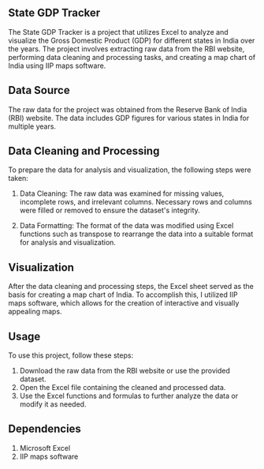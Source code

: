 ## State GDP Tracker
The State GDP Tracker is a project that utilizes Excel to analyze and visualize the Gross Domestic Product (GDP) for different states in India over the years. The project involves extracting raw data from the RBI website, performing data cleaning and processing tasks, and creating a map chart of India using IIP maps software.

## Data Source
The raw data for the project was obtained from the Reserve Bank of India (RBI) website. The data includes GDP figures for various states in India for multiple years.

## Data Cleaning and Processing
To prepare the data for analysis and visualization, the following steps were taken:

1. Data Cleaning: 
The raw data was examined for missing values, incomplete rows, and irrelevant columns. Necessary rows and columns were filled or removed to ensure the dataset's integrity.

2. Data Formatting: 
The format of the data was modified using Excel functions such as transpose to rearrange the data into a suitable format for analysis and visualization.

## Visualization
After the data cleaning and processing steps, the Excel sheet served as the basis for creating a map chart of India. To accomplish this, I utilized IIP maps software, which allows for the creation of interactive and visually appealing maps.

## Usage
To use this project, follow these steps:

1. Download the raw data from the RBI website or use the provided dataset.
2. Open the Excel file containing the cleaned and processed data.
3. Use the Excel functions and formulas to further analyze the data or modify it as needed.

## Dependencies
1. Microsoft Excel
2. IIP maps software
